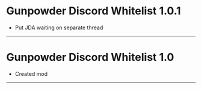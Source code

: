 # Gunpowder Discord Whitelist 1.0.1

- Put JDA waiting on separate thread

---

# Gunpowder Discord Whitelist 1.0

- Created mod

---